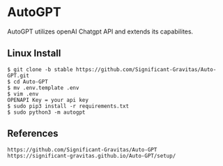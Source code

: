 AutoGPT
========

AutoGPT utilizes openAI Chatgpt API and extends its capabilites.

Linux Install
-----------

    $ git clone -b stable https://github.com/Significant-Gravitas/Auto-GPT.git
    $ cd Auto-GPT
    $ mv .env.template .env
    $ vim .env
    OPENAPI Key = your api key
    $ sudo pip3 install -r requirements.txt
    $ sudo python3 -m autogpt 

References
-----------

    https://github.com/Significant-Gravitas/Auto-GPT
    https://significant-gravitas.github.io/Auto-GPT/setup/